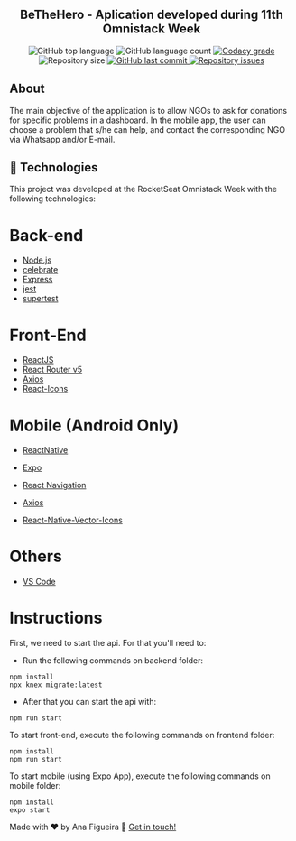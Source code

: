 <h2 align="center">
  BeTheHero - Aplication developed during 11th Omnistack Week
</h2>
<p align="center">
  <img alt="GitHub top language" src="https://img.shields.io/github/languages/top/NaluFigueira/BeTheHero.svg">

  <img alt="GitHub language count" src="https://img.shields.io/github/languages/count/NaluFigueira/BeTheHero.svg">

  <a href="https://www.codacy.com/app/NaluFigueira/BeTheHero?utm_source=github.com&amp;utm_medium=referral&amp;utm_content=NaluFigueira/BeTheHero&amp;utm_campaign=Badge_Grade">
    <img alt="Codacy grade" src="https://img.shields.io/codacy/grade/1b577a07dda843aba09f4bc55d1af8fc.svg">
  </a>

  <img alt="Repository size" src="https://img.shields.io/github/repo-size/NaluFigueira/BeTheHero.svg">
  <a href="https://github.com/NaluFigueira/BeTheHero/commits/master">
    <img alt="GitHub last commit" src="https://img.shields.io/github/last-commit/NaluFigueira/BeTheHero.svg">
  </a>

  <a href="https://github.com/NaluFigueira/BeTheHero/issues">
    <img alt="Repository issues" src="https://img.shields.io/github/issues/NaluFigueira/BeTheHero.svg">
  </a>
</p>

## About

The main objective of the application is to allow NGOs to ask for donations for specific problems in a dashboard. In the mobile app, the user can choose a problem that s/he can help, and contact the corresponding NGO via Whatsapp and/or E-mail.

## :rocket: Technologies

This project was developed at the RocketSeat Omnistack Week with the following technologies:

# Back-end

- [Node.js](https://nodejs.org/en/)
- [celebrate](https://www.npmjs.com/package/celebrate)
- [Express](https://expressjs.com/pt-br/)
- [jest](https://jestjs.io/)
- [supertest](https://www.npmjs.com/package/supertest)


# Front-End

-  [ReactJS](https://reactjs.org/)
-  [React Router v5](https://github.com/ReactTraining/react-router)
-  [Axios](https://github.com/axios/axios)
-  [React-Icons](https://react-icons.netlify.com/)

# Mobile (Android Only)

-  [ReactNative](https://reactnative.dev/)
-  [Expo](https://expo.io/)
-  [React Navigation](https://reactnavigation.org/)
-  [Axios](https://github.com/axios/axios)

-  [React-Native-Vector-Icons](https://github.com/oblador/react-native-vector-icons)

# Others

-  [VS Code][vc] 

# Instructions

First, we need to start the api. For that you'll need to:
-  Run the following commands on backend folder: 
```
npm install
npx knex migrate:latest
```
-  After that you can start the api with:
```
npm run start
```
To start front-end, execute the following commands on frontend folder:
```
npm install
npm run start
```
To start mobile (using Expo App), execute the following commands on mobile folder:
```
npm install
expo start
```

Made with ♥ by Ana Figueira :wave: [Get in touch!](https://www.linkedin.com/in/ana-lu%C3%ADsa-chaves-figueira-38792218a/)

[nodejs]: https://nodejs.org/
[yarn]: https://yarnpkg.com/
[vc]: https://code.visualstudio.com/
